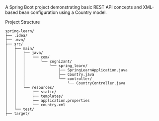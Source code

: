 A Spring Boot project demonstrating basic REST API concepts and XML-based bean configuration using a Country model.

Project Structure
```
spring-learn/
├── .idea/                         
├── .mvn/                          
├── src/
│   ├── main/
│   │   ├── java/
│   │   │   └── com/
│   │   │       └── cognizant/
│   │   │           └── spring_learn/
│   │   │               ├── SpringLearnApplication.java   
│   │   │               ├── Country.java                  
│   │   │               └── controller/
│   │   │                   └── CountryController.java   
│   │   └── resources/
│   │       ├── static/                                   
│   │       ├── templates/                                
│   │       ├── application.properties                   
│   │       └── country.xml                              
│   └── test/                                             
├── target/                                               

````

